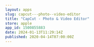 ```yaml
---
layout: apps
slug: capcut---photo--video-editor
title: "CapCut - Photo & Video Editor"
store: apple
app_id: 1500855883
date: 2024-01-13T11:29:14Z
published: 2020-04-14T07:00:00Z
---
```

